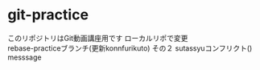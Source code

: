 # git-practice
このリポジトリはGit動画講座用です
ローカルリポで変更  
rebase-practiceブランチ(更新konnfurikuto)
その２
sutassyuコンフリクト()
messsage